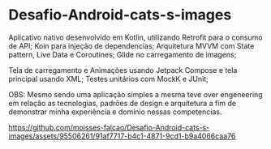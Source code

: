 # Desafio-Android-cats-s-images

Aplicativo nativo desenvolvido em Kotlin, utilizando Retrofit para o consumo de API;
Koin para injeção de dependencias;
Arquitetura MVVM com State pattern, Live Data e Coroutines;
Glide no carregamento de imagens;

Tela de carregamento e Animações usando Jetpack Compose e tela principal usando XML;
Testes unitários com MockK e JUnit;

OBS: Mesmo sendo uma aplicação simples a mesma teve over engeneering em relação as tecnologias, padrões de design e arquitetura a fim de demonstrar minha experiência e domínio nessas competencias.

https://github.com/moisses-falcao/Desafio-Android-cats-s-images/assets/95506261/91af7717-b4c1-4871-9cd1-b9a4066caa76
